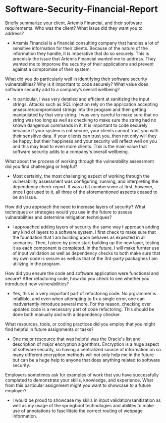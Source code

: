 # Software-Security-Financial-Report

Briefly summarize your client, Artemis Financial, and their software requirements. Who was the client? What issue did they want you to address?
  -  Artemis Financial is a financial consulting company that handles a lot of sensitive information for their clients.  Because of the nature of the information they handle, it is imperative that do so securely.  This is preceisly the issue that Artemis Financial wanted me to address.  They wanted me to imporove the security of their applications and prevent against a compromise of their system.  

What did you do particularly well in identifying their software security vulnerabilities? Why is it important to code securely? What value does software security add to a company’s overall wellbeing?
  -  In particular, I was very detailed and efficient at sanitizing the input strings.  Attacks such as SQL injection rely on the application accepting unsecure/compromised strings into the program and then getting manipulated by that very string. I was very careful to make sure that no string was too long as well as checking to make sure the string had no known dangerous commands in it.  It is important to code securely because if your system is not secure, your clients cannot trust you with their sensitive data.  If your clients can trust you, then not only will they be happy, but their happiness and your security will reflect well on you and this may lead to even more clients.  This is the main value that software security adds to a company's overall wellbeing.  

What about the process of working through the vulnerability assessment did you find challenging or helpful?
  -  Most certainly, the most challenging aspect of working through the vulnerability assessment was configuring, running, and interpreting the dependency check report.  It was a bit cumbersome at first, however, once I got used to it, all three of the aforementioned aspects ceased to be an issue.

How did you approach the need to increase layers of security? What techniques or strategies would you use in the future to assess vulnerabilities and determine mitigation techniques?
 -  I approached adding layers of security the same way I approach adding any kind of layers to a software system.  I first check to make sure that the foundation that I am building upon behaves as expected in all scenarios.  Then, I piece by piece start building up the new layer, testing it as each component is completed.  In the future, I will make furhter use of input validation as well as dependency checks to both make sure that my own code is secure as well as that of the 3rd-party packaghes I am utilizing in the program.  

How did you ensure the code and software application were functional and secure? After refactoring code, how did you check to see whether you introduced new vulnerabilities?
  -  Yes, this is a very important part of refactoring code.  No prgrammer is infallible, and even when attempting to fix a single error, one can inadvertently introduce several more.  For ths reason, checking over updated code is a necessary part of code refactoring.  This should be done both manually and with a dependency checker.  

What resources, tools, or coding practices did you employ that you might find helpful in future assignments or tasks?
  -  One major rescource that was helpful was the Oracle's list and description of major encryption algorithms.  Encryption is a huge aspect of software security, so having a centralized source of information on so many different encryption methods will not only help me in the future but can be a huge help to anyone that does anything related to software security. 

Employers sometimes ask for examples of work that you have successfully completed to demonstrate your skills, knowledge, and experience. What from this particular assignment might you want to showcase to a future employer?
  -  I would be proud to showcase my skills in input validation/sanitization as well as my usage of the springboot technologies and abilites to make use of annotations to fascillitate the correct routing of webpage information.  
